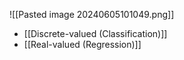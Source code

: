 ![[Pasted image 20240605101049.png]]
- [[Discrete-valued (Classification)]]
- [[Real-valued (Regression)]]
